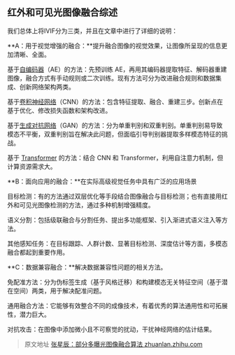 ## 红外和可见光图像融合综述

我们总体上将IVIF分为三类，并且在文章中进行了详细的说明：

**A：用于视觉增强的融合：**提升融合图像的视觉效果，让图像所呈现的信息更加清晰、全面。

基于[自编码器](https://zhida.zhihu.com/search?content_id=256358689&content_type=Article&match_order=1&q=自编码器&zhida_source=entity)（AE）的方法：先预训练 AE，再用其编码器提取特征、解码器重建图像，融合方式有手动规则或二次训练。现有方法可分为改进融合规则和数据集成、创新网络架构两类。

基于[卷积神经网络](https://zhida.zhihu.com/search?content_id=256358689&content_type=Article&match_order=1&q=卷积神经网络&zhida_source=entity)（CNN）的方法：包含特征提取、融合、重建三步。创新点在基于优化、修改损失函数和架构改进。

基于[生成对抗网络](https://zhida.zhihu.com/search?content_id=256358689&content_type=Article&match_order=1&q=生成对抗网络&zhida_source=entity)（GAN）的方法：分为单重判别和双重判别。单重判别易导致模态不平衡，双重判别旨在解决此问题，但面临引导判别器提取多样模态特征的挑战。

基于 [Transformer](https://zhida.zhihu.com/search?content_id=256358689&content_type=Article&match_order=1&q=Transformer&zhida_source=entity) 的方法：结合 CNN 和 Transformer，利用自注意力机制，但计算资源需求大。

**B：面向应用的融合：**在实际高级视觉任务中具有广泛的应用场景

目标检测：有的方法通过双层优化等手段结合图像融合与目标检测；也有直接用红外和可见光图像检测的方法，通过多种机制增强精度。

语义分割：包括级联融合与分割任务、提出多功能框架、引入渐进式语义注入等方法。

其他感知任务：在目标跟踪、人群计数、显著目标检测、深度估计等方面，多模态融合都起到重要作用。

**C：数据兼容融合：**解决数据兼容性问题的相关方法。

免配准方法：分为伪标签生成（基于风格迁移）和构建模态无关特征空间（基于潜在空间）两类，用于解决配准问题。

通用融合方法：它能够有效整合不同的成像技术，有着优秀的算法通用性和可拓展性，潜力巨大。

对抗攻击：在图像中添加微小且不可察觉的扰动，干扰神经网络的估计结果。



>  原文地址 [张星辰：部分多曝光图像融合算法 zhuanlan.zhihu.com](https://zhuanlan.zhihu.com/p/342971809)




